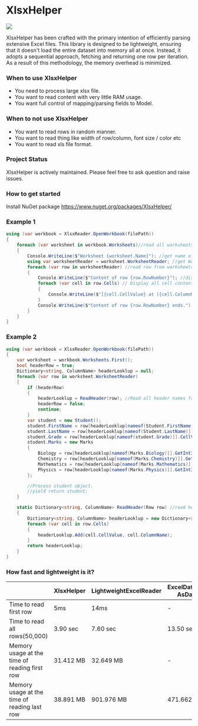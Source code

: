 # XlsxHelper
![](https://github.com/ArjunVachhani/XlsxHelper/workflows/.NET/badge.svg?branch=main)

XlsxHelper has been crafted with the primary intention of efficiently parsing extensive Excel files. This library is designed to be lightweight, ensuring that it doesn't load the entire dataset into memory all at once. Instead, it adopts a sequential approach, fetching and returning one row per iteration. As a result of this methodology, the memory overhead is minimized.

### When to use XlsxHelper
- You need to process large xlsx file.
- You want to read content with very little RAM usage.
- You want full control of mapping/parsing fields to Model.

### When to not use XlsxHelper
- You want to read rows in random manner.
- You want to read thing like width of row/column, font size / color etc 
- You want to read xls file format.

### Project Status
XlsxHelper is actively maintained. Please feel free to ask question and raise issues.

### How to get started
Install NuGet package https://www.nuget.org/packages/XlsxHelper/

### Example 1
```csharp
using (var workbook = XlsxReader.OpenWorkbook(filePath))
{
    foreach (var worksheet in workbook.Worksheets)//read all worksheets
    {
        Console.WriteLine($"Worksheet {worksheet.Name}"); //get name of worksheet
        using var worksheetReader = worksheet.WorksheetReader; //get WorksheetReader from worksheet
        foreach (var row in worksheetReader) //read row from worksheetreader
        {
            Console.WriteLine($"Content of row {row.RowNumber}"); //display current row number
            foreach (var cell in row.Cells) // Display all cell content
            {
                Console.WriteLine($"[{cell.CellValue} at ({cell.ColumnName}{row.RowNumber})]");
            }
            Console.WriteLine($"Content of row {row.RowNumber} ends.");
        }
    }
}
```        

### Example 2
```csharp
using (var workbook = XlsxReader.OpenWorkbook(filePath))
{
    var worksheet = workbook.Worksheets.First();
    bool headerRow = true;
    Dictionary<string, ColumnName> headerLooklup = null;
    foreach (var row in worksheet.WorksheetReader)
    {
        if (headerRow)
        {
            headerLooklup = ReadHeader(row); //Read all header names from first row
            headerRow = false;
            continue;
        }
        var student = new Student();
        student.FirstName = row[headerLooklup[nameof(Student.FirstName)]].CellValue; //get cell value 
        student.LastName = row[headerLooklup[nameof(Student.LastName)]].CellValue;
        student.Grade = row[headerLooklup[nameof(student.Grade)]].CellValue;
        student.Marks = new Marks
        {
            Biology = row[headerLooklup[nameof(Marks.Biology)]].GetInt32(),
            Chemistry = row[headerLooklup[nameof(Marks.Chemistry)]].GetInt32(),
            Mathematics = row[headerLooklup[nameof(Marks.Mathematics)]].GetInt32(),
            Physics = row[headerLooklup[nameof(Marks.Physics)]].GetInt32()
        };

        //Process student object. 
        //yield return student;
    }

    static Dictionary<string, ColumnName> ReadHeader(Row row) //read header
    {
        Dictionary<string, ColumnName> headerLooklup = new Dictionary<string, ColumnName>();
        foreach (var cell in row.Cells)
        {
            headerLooklup.Add(cell.CellValue, cell.ColumnName);
        }
        return headerLooklup;
    }
}
```

### How fast and lightweight is it?

|                                               | XlsxHelper | LightweightExcelReader | ExcelDataReader AsDataset | ExcelDataReader |
|-----------------------------------------------|------------|------------------------|---------------------------|-----------------|
| Time to read first row                        | 5ms        | 14ms                   | -                         | -               |
| Time to read all rows(50,000)                 | 3.90 sec   | 7.60 sec               | 13.50 sec                 | 10.10 sec       |
| Memory usage at the time of reading first row | 31.412 MB  | 32.649 MB              | -                         | 42.057 MB       |
| Memory usage at the time of reading last row  | 38.891 MB  | 901.976 MB             | 471.662 MB                | 42.414 MB       |